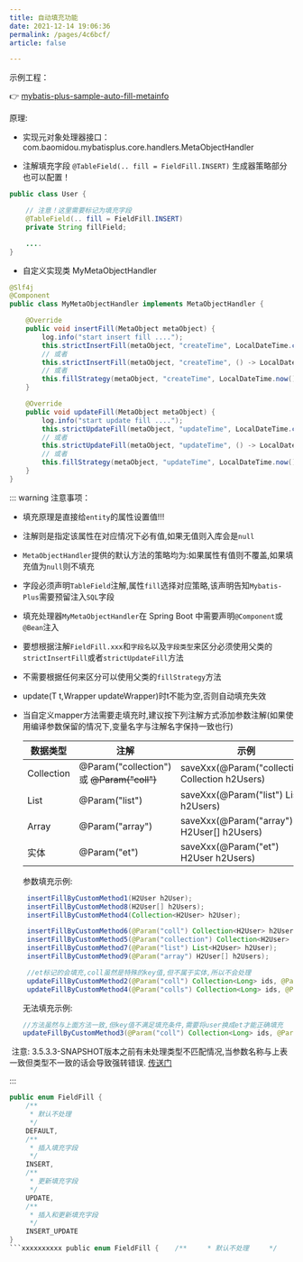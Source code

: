 ```yaml
---
title: 自动填充功能
date: 2021-12-14 19:06:36
permalink: /pages/4c6bcf/
article: false

---
```


示例工程：

👉 [mybatis-plus-sample-auto-fill-metainfo](https://gitee.com/baomidou/mybatis-plus-samples/tree/master/mybatis-plus-sample-auto-fill-metainfo)

原理:

- 实现元对象处理器接口：com.baomidou.mybatisplus.core.handlers.MetaObjectHandler

- 注解填充字段 `@TableField(.. fill = FieldFill.INSERT)` 生成器策略部分也可以配置！

```java
public class User {

    // 注意！这里需要标记为填充字段
    @TableField(.. fill = FieldFill.INSERT)
    private String fillField;

    ....
}
```

- 自定义实现类 MyMetaObjectHandler

```java
@Slf4j
@Component
public class MyMetaObjectHandler implements MetaObjectHandler {

    @Override
    public void insertFill(MetaObject metaObject) {
        log.info("start insert fill ....");
        this.strictInsertFill(metaObject, "createTime", LocalDateTime.class, LocalDateTime.now()); // 起始版本 3.3.0(推荐使用)
        // 或者
        this.strictInsertFill(metaObject, "createTime", () -> LocalDateTime.now(), LocalDateTime.class); // 起始版本 3.3.3(推荐)
        // 或者
        this.fillStrategy(metaObject, "createTime", LocalDateTime.now()); // 也可以使用(3.3.0 该方法有bug)
    }

    @Override
    public void updateFill(MetaObject metaObject) {
        log.info("start update fill ....");
        this.strictUpdateFill(metaObject, "updateTime", LocalDateTime.class, LocalDateTime.now()); // 起始版本 3.3.0(推荐)
        // 或者
        this.strictUpdateFill(metaObject, "updateTime", () -> LocalDateTime.now(), LocalDateTime.class); // 起始版本 3.3.3(推荐)
        // 或者
        this.fillStrategy(metaObject, "updateTime", LocalDateTime.now()); // 也可以使用(3.3.0 该方法有bug)
    }
}
```

::: warning 注意事项：

- 填充原理是直接给`entity`的属性设置值!!!

- 注解则是指定该属性在对应情况下必有值,如果无值则入库会是`null`

- `MetaObjectHandler`提供的默认方法的策略均为:如果属性有值则不覆盖,如果填充值为`null`则不填充

- 字段必须声明`TableField`注解,属性`fill`选择对应策略,该声明告知`Mybatis-Plus`需要预留注入`SQL`字段

- 填充处理器`MyMetaObjectHandler`在 Spring Boot 中需要声明`@Component`或`@Bean`注入

- 要想根据注解`FieldFill.xxx`和`字段名`以及`字段类型`来区分必须使用父类的`strictInsertFill`或者`strictUpdateFill`方法

- 不需要根据任何来区分可以使用父类的`fillStrategy`方法

- update(T t,Wrapper<T> updateWrapper)时t不能为空,否则自动填充失效

- 当自定义mapper方法需要走填充时,建议按下列注解方式添加参数注解(如果使用编译参数保留的情况下,变量名字与注解名字保持一致也行)

  | 数据类型   | 注解                                        | 示例                                                     |
  | ---------- | ------------------------------------------- | -------------------------------------------------------- |
  | Collection | @Param("collection") 或  ~~@Param("coll")~~ | saveXxx(@Param("collection") Collection<H2User> h2Users) |
  | List       | @Param("list")                              | saveXxx(@Param("list") List<H2User> h2Users)             |
  | Array      | @Param("array")                             | saveXxx(@Param("array") H2User[] h2Users)                |
  | 实体       | @Param("et")                                | saveXxx(@Param("et") H2User h2Users)                     |

  参数填充示例: 

  ```java
   insertFillByCustomMethod1(H2User h2User);
   insertFillByCustomMethod8(H2User[] h2Users);
   insertFillByCustomMethod4(Collection<H2User> h2User);
  
   insertFillByCustomMethod6(@Param("coll") Collection<H2User> h2User);
   insertFillByCustomMethod5(@Param("collection") Collection<H2User> h2User);
   insertFillByCustomMethod7(@Param("list") List<H2User> h2User);
   insertFillByCustomMethod9(@Param("array") H2User[] h2Users);
  
   //et标记的会填充,coll虽然是特殊的key值,但不属于实体,所以不会处理
   updateFillByCustomMethod2(@Param("coll") Collection<Long> ids, @Param("et") H2User h2User);  
   updateFillByCustomMethod4(@Param("colls") Collection<Long> ids, @Param("et") H2User h2User);
  
  ```

  无法填充示例: 

  ```java
  //方法虽然与上面方法一致,但key值不满足填充条件,需要将user换成et才能正确填充 
  updateFillByCustomMethod3(@Param("coll") Collection<Long> ids, @Param("user") H2User h2User); 
  ```

  


​    注意: 3.5.3.3-SNAPSHOT版本之前有未处理类型不匹配情况,当参数名称与上表一致但类型不一致的话会导致强转错误. [传送门](https://github.com/baomidou/mybatis-plus/pull/5375)

:::

```java
public enum FieldFill {
    /**
     * 默认不处理
     */
    DEFAULT,
    /**
     * 插入填充字段
     */
    INSERT,
    /**
     * 更新填充字段
     */
    UPDATE,
    /**
     * 插入和更新填充字段
     */
    INSERT_UPDATE
}
```xxxxxxxxxx public enum FieldFill {    /**     * 默认不处理     */    DEFAULT,    /**     * 插入填充字段     */    INSERT,    /**     * 更新填充字段     */    UPDATE,    /**     * 插入和更新填充字段     */    INSERT_UPDATE}java

```
